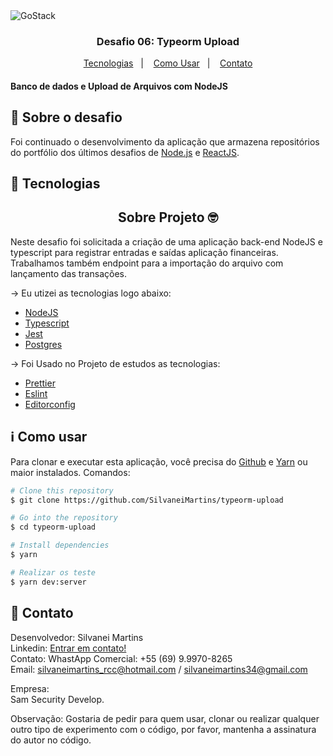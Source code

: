 <img alt="GoStack" src="https://storage.googleapis.com/golden-wind/bootcamp-gostack/header-desafios.png" />

<h3 align="center">
  Desafio 06: Typeorm Upload
</h3>

<p align="center">
  <a href="#rocket-tecnologias">Tecnologias</a>&nbsp;&nbsp;&nbsp;|&nbsp;&nbsp;&nbsp;
  <a href="#information_source-como-usar">Como Usar</a>&nbsp;&nbsp;&nbsp;|&nbsp;&nbsp;&nbsp;
  <a href="#page_with_curl-contato">Contato</a>
</p>

<h4 align="left">
  Banco de dados e Upload de Arquivos com NodeJS
</h4>

## :rocket: Sobre o desafio

Foi continuado o desenvolvimento da aplicação que armazena repositórios do portfólio dos últimos desafios de [Node.js](https://github.com/lucas-hgs/desafio-conceitos-nodejs) e [ReactJS](https://github.com/lucas-hgs/desafio-conceitos-reactjs).

## :rocket: Tecnologias

<h2 align="center">
  Sobre Projeto 🤓
</h2>
Neste desafio foi solicitada a criação de uma aplicação back-end NodeJS e typescript para registrar entradas e saídas aplicação financeiras. 
Trabalhamos também endpoint para a importação do arquivo com lançamento das transações. 

-> Eu utizei as tecnologias logo abaixo:

-  [NodeJS](https://nodejs.org/en/)
-  [Typescript](https://www.typescriptlang.org/)
-  [Jest](https://github.com/facebook/jest)
-  [Postgres](https://www.postgresql.org/)

-> Foi Usado no Projeto de estudos as tecnologias:

-  [Prettier](https://github.com/prettier/prettier)
-  [Eslint](https://github.com/eslint/eslint)
-  [Editorconfig](https://github.com/editorconfig)

## :information_source: Como usar

Para clonar e executar esta aplicação, você precisa do [Github](https://git-scm.com) e [Yarn](https://yarnpkg.com/) ou maior instalados. Comandos:

```bash
# Clone this repository
$ git clone https://github.com/SilvaneiMartins/typeorm-upload

# Go into the repository
$ cd typeorm-upload

# Install dependencies
$ yarn

# Realizar os teste
$ yarn dev:server
```
## :page_with_curl: Contato

Desenvolvedor: Silvanei Martins<br>
Linkedin: [Entrar em contato!](https://www.linkedin.com/in/silvanei-martins-a5412436/)<br>
Contato: WhastApp Comercial: +55 (69) 9.9970-8265 <br>
Email: silvaneimartins_rcc@hotmail.com / silvaneimartins34@gmail.com<br>

Empresa: <br>
Sam Security Develop.<br>

Observação: Gostaria de pedir para quem usar, clonar ou realizar qualquer outro tipo de experimento com o código,
por favor, mantenha a assinatura do autor no código.
